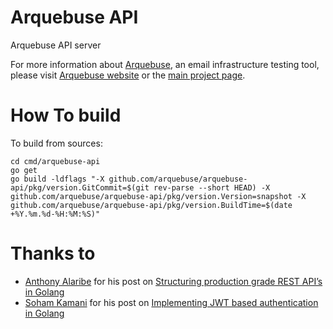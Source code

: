 # Arquebuse API

Arquebuse API server

For more information about [Arquebuse](https://arquebuse.io), an email infrastructure testing tool, please visit [Arquebuse website](https://arquebuse.io) or the [main project page](https://github.com/arquebuse/arquebuse).

# How To build

To build from sources:

    cd cmd/arquebuse-api
    go get
    go build -ldflags "-X github.com/arquebuse/arquebuse-api/pkg/version.GitCommit=$(git rev-parse --short HEAD) -X github.com/arquebuse/arquebuse-api/pkg/version.Version=snapshot -X github.com/arquebuse/arquebuse-api/pkg/version.BuildTime=$(date +%Y.%m.%d-%H:%M:%S)"

# Thanks to

* [Anthony Alaribe](https://github.com/tonyalaribe) for his post on [Structuring production grade REST API’s in Golang](https://itnext.io/structuring-a-production-grade-rest-api-in-golang-c0229b3feedc)
* [Soham Kamani](https://www.sohamkamani.com) for his post on [Implementing JWT based authentication in Golang](https://www.sohamkamani.com/blog/golang/2019-01-01-jwt-authentication/)